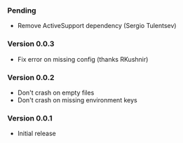 ### Pending

* Remove ActiveSupport dependency (Sergio Tulentsev)

### Version 0.0.3

* Fix error on missing config (thanks RKushnir)

### Version 0.0.2

* Don't crash on empty files
* Don't crash on missing environment keys

### Version 0.0.1

* Initial release
